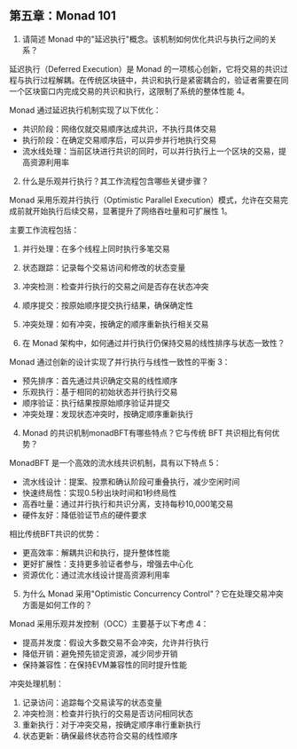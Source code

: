 ## 第五章：Monad 101
 
1. 请简述 Monad 中的"延迟执行"概念。该机制如何优化共识与执行之间的关系？

延迟执行（Deferred Execution）是 Monad 的一项核心创新，它将交易的共识过程与执行过程解耦。在传统区块链中，共识和执行是紧密耦合的，验证者需要在同一个区块窗口内完成交易的共识和执行，这限制了系统的整体性能 <mcreference link="https://chorus.one/articles/solving-blockchains-transaction-bottleneck-how-monad-revolutionizes-evm-transaction-processing" index="4">4</mcreference>。

Monad 通过延迟执行机制实现了以下优化：
- 共识阶段：网络仅就交易顺序达成共识，不执行具体交易
- 执行阶段：在确定交易顺序后，可以异步并行地执行交易
- 流水线处理：当前区块进行共识的同时，可以并行执行上一个区块的交易，提高资源利用率

2. 什么是乐观并行执行？其工作流程包含哪些关键步骤？

Monad 采用乐观并行执行（Optimistic Parallel Execution）模式，允许在交易完成前就开始执行后续交易，显著提升了网络吞吐量和可扩展性 <mcreference link="https://daic.capital/blog/monad-exploring-technical-architecture-blockchain" index="1">1</mcreference>。

主要工作流程包括：
1. 并行处理：在多个线程上同时执行多笔交易
2. 状态跟踪：记录每个交易访问和修改的状态变量
3. 冲突检测：检查并行执行的交易之间是否存在状态冲突
4. 顺序提交：按原始顺序提交执行结果，确保确定性
5. 冲突处理：如有冲突，按确定的顺序重新执行相关交易

3. 在 Monad 架构中，如何通过并行执行仍保持交易的线性排序与状态一致性？

Monad 通过创新的设计实现了并行执行与线性一致性的平衡 <mcreference link="https://www.monad.xyz/" index="3">3</mcreference>：

- 预先排序：首先通过共识确定交易的线性顺序
- 乐观执行：基于相同的初始状态并行执行交易
- 顺序验证：执行结果按原始顺序验证并提交
- 冲突处理：发现状态冲突时，按确定顺序重新执行

4. Monad 的共识机制monadBFT有哪些特点？它与传统 BFT 共识相比有何优势？

MonadBFT 是一个高效的流水线共识机制，具有以下特点 <mcreference link="https://www.datawallet.com/crypto/monad-explained" index="5">5</mcreference>：

- 流水线设计：提案、投票和确认阶段可重叠执行，减少空闲时间
- 快速终局性：实现0.5秒出块时间和1秒终局性
- 高吞吐量：通过并行执行和共识分离，支持每秒10,000笔交易
- 硬件友好：降低验证节点的硬件要求

相比传统BFT共识的优势：
- 更高效率：解耦共识和执行，提升整体性能
- 更好扩展性：支持更多验证者参与，增强去中心化
- 资源优化：通过流水线设计提高资源利用率

5. 为什么 Monad 采用"Optimistic Concurrency Control"？它在处理交易冲突方面是如何工作的？

Monad 采用乐观并发控制（OCC）主要基于以下考虑 <mcreference link="https://chorus.one/articles/solving-blockchains-transaction-bottleneck-how-monad-revolutionizes-evm-transaction-processing" index="4">4</mcreference>：

- 提高并发度：假设大多数交易不会冲突，允许并行执行
- 降低开销：避免预先锁定资源，减少同步开销
- 保持兼容性：在保持EVM兼容性的同时提升性能

冲突处理机制：
1. 记录访问：追踪每个交易读写的状态变量
2. 冲突检测：检查并行执行的交易是否访问相同状态
3. 重新执行：对于冲突交易，按确定顺序串行重新执行
4. 状态更新：确保最终状态符合交易的线性顺序
